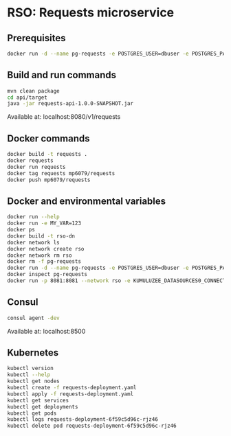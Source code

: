 # RSO: Requests microservice

## Prerequisites

```bash
docker run -d --name pg-requests -e POSTGRES_USER=dbuser -e POSTGRES_PASSWORD=postgres -e POSTGRES_DB=requests -p 5432:5432 postgres:13
```

## Build and run commands
```bash
mvn clean package
cd api/target
java -jar requests-api-1.0.0-SNAPSHOT.jar
```
Available at: localhost:8080/v1/requests

## Docker commands
```bash
docker build -t requests .   
docker requests
docker run requests  
docker tag requests mp6079/requests   
docker push mp6079/requests
```

## Docker and environmental variables 
```bash
docker run --help
docker run -e MY_VAR=123
docker ps
docker build -t rso-dn
docker network ls
docker network create rso
docker network rm rso
docker rm -f pg-requests
docker run -d --name pg-requests -e POSTGRES_USER=dbuser -e POSTGRES_PASSWORD=postgres -e POSTGRES_DB=image-metadata -p 5432:5432 --network rso postgres:13
docker inspect pg-requests
docker run -p 8081:8081 --network rso -e KUMULUZEE_DATASOURCES0_CONNECTIONURL=jdbc:postgresql://pg-requests:5432/requests rso-dn
```

## Consul
```bash
consul agent -dev
```
Available at: localhost:8500


## Kubernetes
```bash
kubectl version
kubectl --help
kubectl get nodes
kubectl create -f requests-deployment.yaml 
kubectl apply -f requests-deployment.yaml 
kubectl get services 
kubectl get deployments
kubectl get pods
kubectl logs requests-deployment-6f59c5d96c-rjz46
kubectl delete pod requests-deployment-6f59c5d96c-rjz46
```
